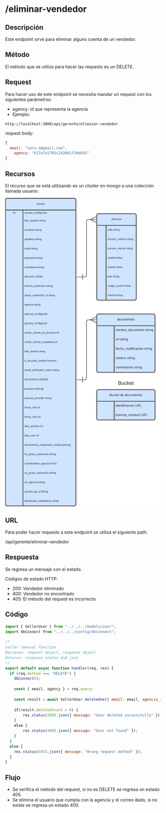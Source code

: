 # /eliminar-vendedor

## Descripción

Este endpoint sirve para eliminar alguns cuenta de un vendedor.

## Método

El método que se utiliza para hacer las requests es un DELETE.

## Request

Para hacer uso de este endpoint se necesita mandar un request con los siguientes parámetros:

- agency: id que representa la agencia
- Ejemplo:

```
http://localhost:3000/api/gerente/eliminar-vendedor
```

request body:

```jsx
{
  email: "vera.a@gmail.com",
	agency: "617a7e1705c242001f34b6d5"
}
```

## Recursos

El recurso que se está utilizando es un clúster en mongo a una colección llamada usuario: 

![users.png](eliminar-vendedor%207e6b7bf962414bbfa68cb0e562ebadcc/users.png)

## URL

Para poder hacer requests a este endpoint se utiliza el siguiente path:

/api/gerente/eliminar-vendedor

## Respuesta

Se regresa un mensaje con el estado.

Códigos de estado HTTP:

- 200: Vendedor eliminado
- 400: Vendedor no encontrado
- 405: El método del request es incorrecto

## Código

```jsx
import { SellerUser } from "../../../models/user";
import dbConnect from "../../../config/dbConnect";

/* 
seller removal function
Recieves: request object, response object
Returns: response status and json 
*/
export default async function handler(req, res) {
  if (req.method === "DELETE") {
    dbConnect();

    const { email, agency } = req.query;
    
    const result = await SellerUser.deleteOne({ email: email, agencia_id: agency });

    if(result.deletedCount > 0) {
        res.status(200).json({ message: "User deleted successfully" });    
    }
    else {
        res.status(400).json({ message: "User not found" });
    }
  }
  else {
    res.status(405).json({ message: "Wrong request method" });
  }
}
```

## Flujo

- Se verifica el método del request, si no es DELETE se regresa un estado 405.
- Se elimina el usuario que cumpla con la agencia y el correo dado, si no existe se regresa un estado 400.